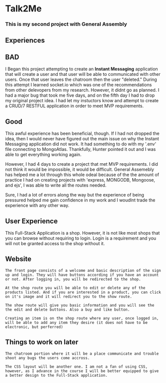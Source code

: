 # Talk2Me

### This is my second project with General Assembly 

## Experiences

## BAD

  I Began this project attempting to create an <strong>Instant Messaging</strong> application that will create a user and that user will be able to communicated with other users. Once that user leaves the chatroom then the user "deleted." During this attempt I learned socket.io which was one of the recommendations from other delevopers from my research. However, it didnt go as planned. I had a major bug that took me five days, and on the fifth day I had to drop my original project idea. I had let my instuctors know and attempt to create a CRUD/7 RESTFUL application in order to meet MVP requirements.

## Good

  This awful experience has been beneficial, though. If I had not dropped the idea, then I would never have figured out the main issue on why the Instant Messaging application did not work. It had something to do with my '.env' file connecting to MongoAtlas. Thankfully, Hunter pointed it out and I was able to get everything working again. 
    
  However, I had 4 days to create a project that met MVP requirements. I did not think it would be impossible, it would be difficult. General Assemebly has helped me a lot through this whole odeal because of the the amount of practice I had on creating projects with 'express, MONGODB, Mongoose, and ejs', I was able to write all the routes needed. 

  Sure, I had a lot of errors along the way but the experience of being pressured helped me gain confidence in my work and I woudlnt trade the experience with any other way. 

## User Experience

  This Full-Stack Application is a shop. However, it is not like most shops that you can browse without requiring to login. Login is a requirement and you will not be granted access to the shop without it. 

  ## Website

    The front page consists of a welcome and basic description of the sign up and login. They will have buttons according if you have an account or not. After logging in, you will be redirected to the shop.

    At the shop route you will be able to edit or delete any of the products listed. And if you are interested in a product, you can click on it's image and it will redirect you to the show route. 

    The show route will give you basic information and you will see the the edit and delete buttons. Also a buy and like button. 

    Creating an item is on the shop route where any user, once logged in, will be able to add any item they desire (it does not have to be electronic, but perferred)

  ## Things to work on later

    The chatroom portion where it will be a place communicate and trouble shoot any bugs the users come accross. 

    The CSS layout will be another one. I am not a fan of using CSS, however, as I advance in the course I will be better equipped to give a better design to the Full-Stack application. 
